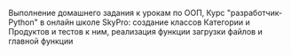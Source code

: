 Выполнение домашнего задания к урокам по ООП, Курс "разработчик-Python" в онлайн школе SkyPro:
cоздание классов Категории и Продуктов и тестов к ним, реализация функции загрузки файлов и главной функции
